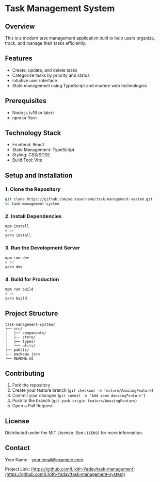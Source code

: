 # Task Management System

## Overview
This is a modern task management application built to help users organize, track, and manage their tasks efficiently.

## Features
- Create, update, and delete tasks
- Categorize tasks by priority and status
- Intuitive user interface
- State management using TypeScript and modern web technologies

## Prerequisites
- Node.js (v16 or later)
- npm or Yarn

## Technology Stack
- Frontend: React
- State Management: TypeScript
- Styling: CSS/SCSS
- Build Tool: Vite

## Setup and Installation

### 1. Clone the Repository
```bash
git clone https://github.com/yourusername/task-management-system.git
cd task-management-system
```

### 2. Install Dependencies
```bash
npm install
# or
yarn install
```

### 3. Run the Development Server
```bash
npm run dev
# or
yarn dev
```

### 4. Build for Production
```bash
npm run build
# or
yarn build
```

## Project Structure
```
task-management-system/
├── src/
│   ├── components/
│   ├── store/
│   ├── types/
│   └── utils/
├── public/
├── package.json
└── README.md
```

## Contributing
1. Fork the repository
2. Create your feature branch (`git checkout -b feature/AmazingFeature`)
3. Commit your changes (`git commit -m 'Add some AmazingFeature'`)
4. Push to the branch (`git push origin feature/AmazingFeature`)
5. Open a Pull Request

## License
Distributed under the MIT License. See `LICENSE` for more information.

## Contact
Your Name - your.email@example.com

Project Link: [https://github.com/Likith-Yadav/task-management](https://github.com/Likith-Yadav/task-management-system)